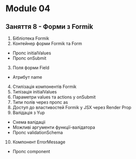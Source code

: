 # Module 04

## Заняття 8 - Форми з Formik

1. Бібліотека Formik
2. Контейнер форми Formik та Form

- Пропс initialValues
- Пропс onSubmit

3. Поля форми Field

- Атрибут name

4. Стилізація компонентів Formik
5. Типізація initialValues
6. Параметри values та actions у onSubmit
7. Типи полів через пропс as
8. Доступ до властивостей Formik у JSX через Render Prop
9. Валідація з Yup

- Схема валідаціі
- Можливі аргументи функції-валідатора
- Пропс validationSchema

10. Компонент ErrorMessage

- Пропс component
